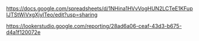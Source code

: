 https://docs.google.com/spreadsheets/d/1NHina1HVvVogHUN2LCTeE1KFupIJTStWiVxgXjyITeo/edit?usp=sharing

https://lookerstudio.google.com/reporting/28ad6a06-ceaf-43d3-b675-d4a1f120072e
